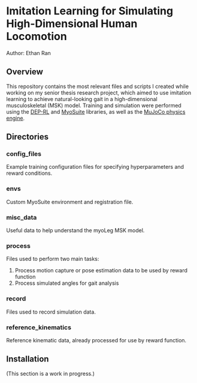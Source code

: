 # Imitation Learning for Simulating High-Dimensional Human Locomotion
Author: Ethan Ran

## Overview
This repository contains the most relevant files and scripts I created while working on my senior thesis research project, which aimed to use imitation learning to achieve natural-looking gait in a high-dimensional musculoskeletal (MSK) model. Training and simulation were performed using the [DEP-RL](https://deprl.readthedocs.io/en/latest/) and [MyoSuite](https://myosuite.readthedocs.io/en/latest/) libraries, as well as the [MuJoCo physics engine](https://mujoco.readthedocs.io/en/stable/overview.html).

## Directories
### config_files
Example training configuration files for specifying hyperparameters and reward conditions. 
### envs
Custom MyoSuite environment and registration file.
### misc_data
Useful data to help understand the myoLeg MSK model.
### process
Files used to perform two main tasks:
1. Process motion capture or pose estimation data to be used by reward function
2. Process simulated angles for gait analysis
### record
Files used to record simulation data.
### reference_kinematics
Reference kinematic data, already processed for use by reward function.
## Installation
(This section is a work in progress.)
